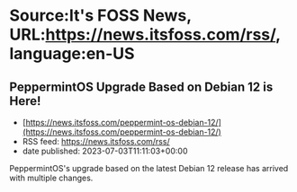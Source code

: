 # Source:It's FOSS News, URL:https://news.itsfoss.com/rss/, language:en-US

## PeppermintOS Upgrade Based on Debian 12 is Here!
 - [https://news.itsfoss.com/peppermint-os-debian-12/](https://news.itsfoss.com/peppermint-os-debian-12/)
 - RSS feed: https://news.itsfoss.com/rss/
 - date published: 2023-07-03T11:11:03+00:00

PeppermintOS's upgrade based on the latest Debian 12 release has arrived with multiple changes.

